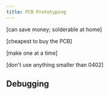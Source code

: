 ```yaml
---
title: PCB Prototyping
---
```


[can save money; solderable at home]

[cheapest to buy the PCB]

[make one at a time]

[don't use anything smaller than 0402]


## Debugging

